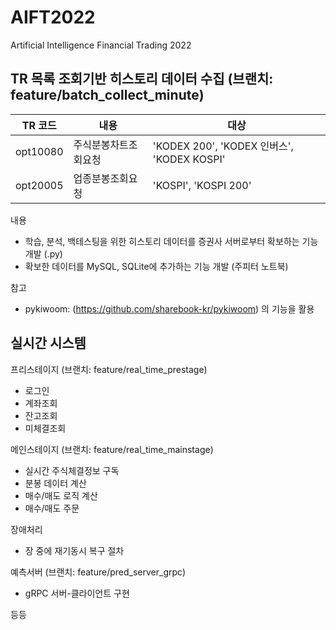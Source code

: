 # AIFT2022
Artificial Intelligence Financial Trading 2022

## TR 목록 조회기반 히스토리 데이터 수집 (브랜치: feature/batch_collect_minute)

|TR 코드|내용|대상|
|------|---|---|
|opt10080| 주식분봉차트조회요청|'KODEX 200', 'KODEX 인버스', 'KODEX KOSPI'|
|opt20005| 업종분봉조회요청| 'KOSPI', 'KOSPI 200'|


내용
- 학습, 분석, 백테스팅을 위한 히스토리 데이터를 증권사 서버로부터 확보하는 기능 개발 (.py)
- 확보한 데이터를 MySQL, SQLite에 추가하는 기능 개발 (주피터 노트북)

참고
- pykiwoom: (https://github.com/sharebook-kr/pykiwoom) 의 기능을 활용

## 실시간 시스템

프리스테이지 (브랜치: feature/real_time_prestage)
- 로그인
- 계좌조회
- 잔고조회
- 미체결조회

메인스테이지 (브랜치: feature/real_time_mainstage)
- 실시간 주식체결정보 구독
- 분봉 데이터 계산
- 매수/매도 로직 계산
- 매수/매도 주문

장애처리
- 장 중에 재기동시 복구 절차

예측서버 (브랜치: feature/pred_server_grpc)
- gRPC 서버-클라이언트 구현

등등
